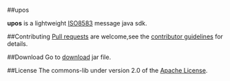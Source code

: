 ##upos

**upos** is a lightweight [ISO8583][] message java sdk.

##Contributing
[Pull requests][] are welcome,see the [contributor guidelines][] for details.

##Download
Go to [download][] jar file.

##License 
The commons-lib under version 2.0 of the [Apache License][].




[ISO8583]: https://en.wikipedia.org/wiki/ISO_8583 "wiki"
[Pull requests]: https://help.github.com/articles/using-pull-requests "Pull requests"
[Apache License]: http://www.apache.org/licenses/LICENSE-2.0 "Apache License, Version 2.0"
[download]: http://code.taobao.org/svn/upos/trunk/download/ "download"
[contributor guidelines]: https://github.com/rockagen/upos/blob/master/CONTRIBUTING.md "contributor guidelines"
